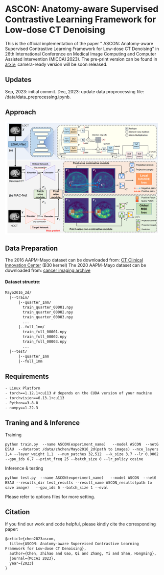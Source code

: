 # ASCON: Anatomy-aware Supervised Contrastive Learning Framework for Low-dose CT Denoising
This is the official implementation of the paper " ASCON: Anatomy-aware Supervised Contrastive Learning Framework for Low-dose CT Denoising" in 26th International Conference on Medical Image Computing and Computer Assisted Intervention (MICCAI 2023). The pre-print version can be found in [arxiv](https://arxiv.org/abs/2307.12225); camera-ready version will be soon released.

## Updates
Sep, 2023: initial commit.
Dec, 2023: update data proprocessing file: /data/data_preprocessing.ipynb.

## Approach
![](figs/ASCON.png)

## Data Preparation
The 2016 AAPM-Mayo dataset can be downloaded from: [CT Clinical Innovation Center](https://ctcicblog.mayo.edu/2016-low-dose-ct-grand-challenge/) (B30 kernel)
The 2020 AAPM-Mayo dataset can be downloaded from: [cancer imaging archive](https://wiki.cancerimagingarchive.net/pages/viewpage.action?pageId=52758026)   
#### Dataset structre:
```
Mayo2016_2d/
  |--train/
      |--quarter_1mm/
        train_quarter_00001.npy
        train_quarter_00002.npy
        train_quarter_00003.npy
        ...
      |--full_1mm/
        train_full_00001.npy
        train_full_00002.npy
        train_full_00003.npy
        ...
  |--test/
      |--quarter_1mm
      |--full_1mm
```

## Requirements
```
- Linux Platform
- torch==1.12.1+cu113 # depends on the CUDA version of your machine
- torchvision==0.13.1+cu113
- Python==3.8.0
- numpy==1.22.3
```

## Traning and & Inference
Training
```
python train.py  --name ASCON(experiment_name)   --model ASCON  --netG  ESAU  --dataroot /data/zhchen/Mayo2016_2d(path to images) --nce_layers  1,4 --layer_weight 1,1  --num_patches 32,512  --k_size 3,7 --lr 0.0002 --gpu_ids 6,7 --print_freq 25 --batch_size 8 --lr_policy cosine
```

Inference & testing
```
python test.py  --name ASCON(experiment_name)   --model ASCON  --netG ESAU --results_dir test_results --result_name ASCON_results(path to save image)   --gpu_ids 6 --batch_size 1 --eval
```
Please refer to options files for more setting.


## Citation
If you find our work and code helpful, please kindly cite the corresponding paper:
```
@article{chen2023ascon,
  title={ASCON: Anatomy-aware Supervised Contrastive Learning Framework for Low-dose CT Denoising},
  author={Chen, Zhihao and Gao, Qi and Zhang, Yi and Shan, Hongming},
  journal={MCCAI 2023},
  year={2023}
}
```
